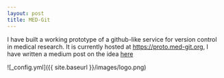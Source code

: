 ```yaml
---
layout: post
title: MED-Git
---
```


I have built a working prototype of a github-like service for version control in medical research. 
It is currently hosted at https://proto.med-git.org, I have written a medium post on the idea [here](https://link.medium.com/DnS2EILBAY)

![_config.yml]({{ site.baseurl }}/images/logo.png)
